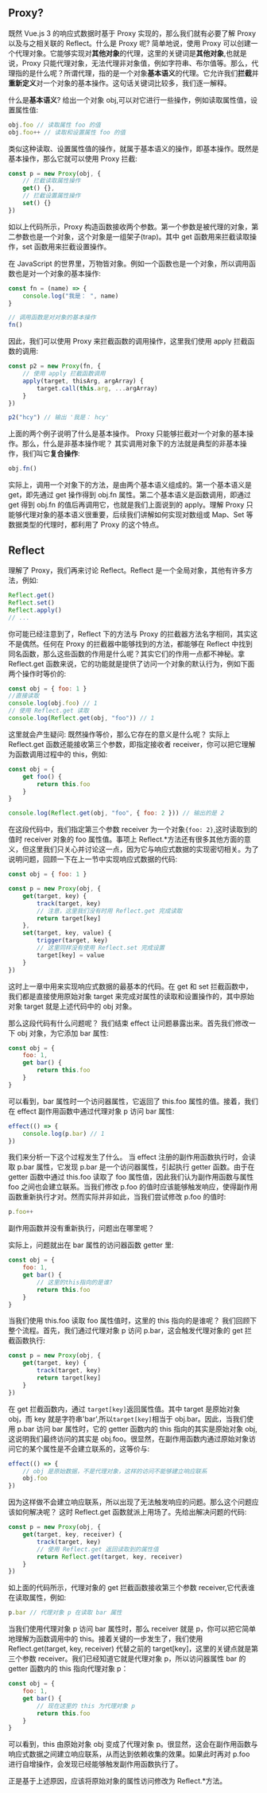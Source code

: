## Proxy?

既然 Vue.js 3 的响应式数据时基于 Proxy 实现的，那么我们就有必要了解 Proxy 以及与之相关联的 Reflect。什么是 Proxy 呢? 简单地说，使用 Proxy 可以创建一个代理对象。它能够实现对**其他对象**的代理，这里的关键词是**其他对象**,也就是说，Proxy 只能代理对象，无法代理非对象值，例如字符串、布尔值等。那么，代理指的是什么呢？所谓代理，指的是一个对象**基本语义**的代理。它允许我们**拦截**并**重新定义**对一个对象的基本操作。这句话关键词比较多，我们逐一解释。

什么是**基本语义**? 给出一个对象 obj,可以对它进行一些操作，例如读取属性值，设置属性值:

```js
obj.foo // 读取属性 foo 的值
obj.foo++ // 读取和设置属性 foo 的值
```

类似这种读取、设置属性值的操作，就属于基本语义的操作，即基本操作。既然是基本操作，那么它就可以使用 Proxy 拦截:

```js
const p = new Proxy(obj, {
	// 拦截读取属性操作
	get() {},
	// 拦截设置属性操作
	set() {}
})
```

如以上代码所示，Proxy 构造函数接收两个参数。第一个参数是被代理的对象，第二参数也是一个对象，这个对象是一组架子(trap)。其中 get 函数用来拦截读取操作，set 函数用来拦截设置操作。

在 JavaScript 的世界里，万物皆对象。例如一个函数也是一个对象，所以调用函数也是对一个对象的基本操作:

```js
const fn = (name) => {
	console.log("我是： ", name)
}

// 调用函数是对对象的基本操作
fn()
```

因此，我们可以使用 Proxy 来拦截函数的调用操作，这里我们使用 apply 拦截函数的调用:

```js
const p2 = new Proxy(fn, {
	// 使用 apply 拦截函数调用
	apply(target, thisArg, argArray) {
		target.call(this.arg, ...argArray)
	}
})

p2("hcy") // 输出 '我是： hcy'
```

上面的两个例子说明了什么是基本操作。 Proxy 只能够拦截对一个对象的基本操作。那么，什么是非基本操作呢？ 其实调用对象下的方法就是典型的非基本操作，我们叫它**复合操作**:

```js
obj.fn()
```

实际上，调用一个对象下的方法，是由两个基本语义组成的。第一个基本语义是 get，即先通过 get 操作得到 obj.fn 属性。第二个基本语义是函数调用，即通过 get 得到 obj.fn 的值后再调用它，也就是我们上面说到的 apply。理解 Proxy 只能够代理对象的基本语义很重要，后续我们讲解如何实现对数组或 Map、Set 等数据类型的代理时，都利用了 Proxy 的这个特点。

## Reflect

理解了 Proxy，我们再来讨论 Reflect。Reflect 是一个全局对象，其他有许多方法，例如:

```js
Reflect.get()
Reflect.set()
Reflect.apply()
// ...
```

你可能已经注意到了，Reflect 下的方法与 Proxy 的拦截器方法名字相同，其实这不是偶然。任何在 Proxy 的拦截器中能够找到的方法，都能够在 Reflect 中找到同名函数，那么这些函数的作用是什么呢？其实它们的作用一点都不神秘。拿 Reflect.get 函数来说，它的功能就是提供了访问一个对象的默认行为，例如下面两个操作时等价的:

```js
const obj = { foo: 1 }
//直接读取
console.log(obj.foo) // 1
// 使用 Reflect.get 读取
console.log(Reflect.get(obj, "foo")) // 1
```

这里就会产生疑问: 既然操作等价，那么它存在的意义是什么呢？ 实际上 Reflect.get 函数还能接收第三个参数，即指定接收者 receiver，你可以把它理解为函数调用过程中的 this，例如:

```js
const obj = {
	get foo() {
		return this.foo
	}
}

console.log(Reflect.get(obj, "foo", { foo: 2 })) // 输出的是 2
```

在这段代码中，我们指定第三个参数 receiver 为一个对象`{foo: 2}`,这时读取到的值时 receiver 对象的 foo 属性值。事项上 Reflect.\*方法还有很多其他方面的意义，但这里我们只关心并讨论这一点，因为它与响应式数据的实现密切相关。为了说明问题，回顾一下在上一节中实现响应式数据的代码:

```js
const obj = { foo: 1 }

const p = new Proxy(obj, {
	get(target, key) {
		track(target, key)
		// 注意，这里我们没有时用 Reflect.get 完成读取
		return target[key]
	},
	set(target, key, value) {
		trigger(target, key)
		// 这里同样没有使用 Reflect.set 完成设置
		target[key] = value
	}
})
```

这时上一章中用来实现响应式数据的最基本的代码。在 get 和 set 拦截函数中，我们都是直接使用原始对象 target 来完成对属性的读取和设置操作的，其中原始对象 target 就是上述代码中的 obj 对象。

那么这段代码有什么问题呢？ 我们结束 effect 让问题暴露出来。首先我们修改一下 obj 对象，为它添加 bar 属性:

```js
const obj = {
	foo: 1,
	get bar() {
		return this.foo
	}
}
```

可以看到，bar 属性时一个访问器属性，它返回了 this.foo 属性的值。接着，我们在 effect 副作用函数中通过代理对象 p 访问 bar 属性:

```js
effect(() => {
	console.log(p.bar) // 1
})
```

我们来分析一下这个过程发生了什么。 当 effect 注册的副作用函数执行时，会读取 p.bar 属性，它发现 p.bar 是一个访问器属性，引起执行 getter 函数。由于在 getter 函数中通过 this.foo 读取了 foo 属性值，因此我们认为副作用函数与属性 foo 之间也会建立联系。当我们修改 p.foo 的值时应该能够触发响应，使得副作用函数重新执行才对。然而实际并非如此，当我们尝试修改 p.foo 的值时:

```js
p.foo++
```

副作用函数并没有重新执行，问题出在哪里呢？

实际上，问题就出在 bar 属性的访问器函数 getter 里:

```js
const obj = {
	foo: 1,
	get bar() {
		// 这里的this指向的是谁?
		return this.foo
	}
}
```

当我们使用 this.foo 读取 foo 属性值时，这里的 this 指向的是谁呢？ 我们回顾下整个流程。首先，我们通过代理对象 p 访问 p.bar，这会触发代理对象的 get 拦截函数执行:

```js
const p = new Proxy(obj, {
	get(target, key) {
		track(target, key)
		return target[key]
	}
})
```

在 get 拦截函数内，通过 `target[key]`返回属性值。其中 target 是原始对象 obj，而 key 就是字符串'bar',所以`target[key]`相当于 obj.bar。因此，当我们使用 p.bar 访问 bar 属性时，它的 getter 函数内的 this 指向的其实是原始对象 obj,这说明我们最终访问的其实是 obj.foo。很显然，在副作用函数内通过原始对象访问它的某个属性是不会建立联系的，这等价与:

```js
effect(() => {
	// obj 是原始数据，不是代理对象，这样的访问不能够建立响应联系
	obj.foo
})
```

因为这样做不会建立响应联系，所以出现了无法触发响应的问题。那么这个问题应该如何解决呢？ 这时 Reflect.get 函数就派上用场了。先给出解决问题的代码:

```js
const p = new Proxy(obj, {
	get(target, key, receiver) {
		track(target, key)
		// 使用 Reflect.get 返回读取到的属性值
		return Reflect.get(target, key, receiver)
	}
})
```

如上面的代码所示，代理对象的 get 拦截函数接收第三个参数 receiver,它代表谁在读取属性，例如:

```js
p.bar // 代理对象 p 在读取 bar 属性
```

当我们使用代理对象 p 访问 bar 属性时，那么 receiver 就是 p，你可以把它简单地理解为函数调用中的 this。接着关键的一步发生了，我们使用 Reflect.get(target, key, receiver) 代替之前的 target[key]，这里的关键点就是第三个参数 receiver。我们已经知道它就是代理对象 p，所以访问器属性 bar 的 getter 函数内的 this 指向代理对象 p：

```js
const obj = {
	foo: 1,
	get bar() {
		// 现在这里的 this 为代理对象 p
		return this.foo
	}
}
```

可以看到，this 由原始对象 obj 变成了代理对象 p。很显然，这会在副作用函数与响应式数据之间建立响应联系，从而达到依赖收集的效果。如果此时再对 p.foo 进行自增操作，会发现已经能够触发副作用函数执行了。

正是基于上述原因，应该将原始对象的属性访问修改为 Reflect.\*方法。
